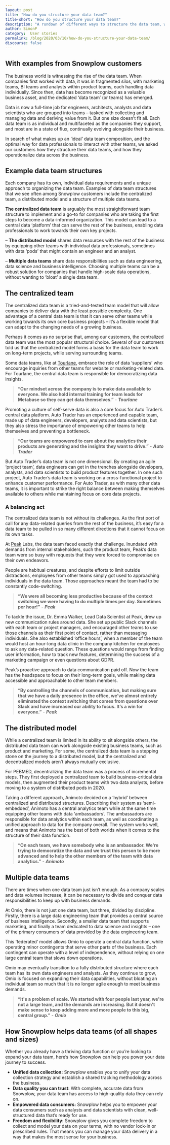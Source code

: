 ```yaml
---
layout: post
title: "How do you structure your data team?"
title-short: "How do you structure your data team?"
description: "A rundown of different ways to structure the data team, with examples from Snowplow customers"
author: SimonP
category:  User stories
permalink: /blog/2020/03/10/how-do-you-structure-your-data-team/
discourse: false
---
```




## With examples from Snowplow customers 

The business world is witnessing the rise of the data team. When companies first worked with data, it was in fragmented silos, with marketing teams, BI teams and analysts within product teams, each handling data individually. Since then, data has become recognized as a valuable business asset, and the dedicated ‘data team’ (or teams) has emerged. 

Data is now a full-time job for engineers, architects, analysts and data scientists who are grouped into teams – tasked with collecting and managing data and deriving value from it. But one size doesn’t fit all. Each data team is as individual and multifaceted as the companies they support, and most are in a state of flux, continually evolving alongside their business.  

In search of what makes up an ‘ideal’ data team composition, and the optimal way for data professionals to interact with other teams, we asked our customers how they structure their data teams, and how they operationalize data across the business. 


## Example data team structures

Each company has its own, individual data requirements and a unique approach to organizing the data team. Examples of data team structures that we see often among Snowplow customers include the centralized team, a distributed model and a structure of multiple data teams. 

**The centralized data team** is arguably the most straightforward team structure to implement and a go-to for companies who are taking the first steps to become a data-informed organization. This model can lead to a central data ‘platform’ that can serve the rest of the business, enabling data professionals to work towards their own key projects. 

– **The distributed model** shares data resources with the rest of the business by equipping other teams with individual data professionals, sometimes with data ‘pods’ that might contain an engineer and an analyst. 

– **Multiple data teams** share data responsibilities such as data engineering, data science and business intelligence. Choosing multiple teams can be a robust solution for companies that handle high-scale data operations, without wanting to ‘bloat’ a single data team. 


## The centralized team 

The centralized data team is a tried-and-tested team model that will allow companies to deliver data with the least possible complexity. One advantage of a central data team is that it can serve other teams while working towards its own core business projects – it’s a flexible model that can adapt to the changing needs of a growing business. 

Perhaps it comes as no surprise that, among our customers, the centralized data team was the most popular structural choice. Several of our customers told us that the centralized model forms a basis for the data team to work on long-term projects, while serving surrounding teams. 

Some data teams, like at [Tourlane](https://snowplowanalytics.com/customers/tourlane/), embrace the role of data ‘suppliers’ who encourage inquiries from other teams for website or marketing-related data. For Tourlane, the central data team is responsible for democratizing data insights.

> **“Our mindset across the company is to make data available to everyone. We also hold internal training for team leads for Metabase so they can get data themselves.”** - **_Tourlane_**

Promoting a culture of self-serve data is also a core focus for Auto Trader’s central data platform. Auto Trader has an experienced and capable team, made up of data engineers, developers, analysts and data scientists, but they also stress the importance of empowering other teams to help themselves and preventing a bottleneck. 

> **“Our teams are empowered to care about the analytics their products are generating and the insights they want to drive.”** - **_Auto Trader_**


But Auto Trader’s data team is not one dimensional. By creating an agile ‘project team’, data engineers can get in the trenches alongside developers, analysts, and data scientists to build product features together. In one such project, Auto Trader’s data team is working on a cross-functional project to enhance customer performance. For Auto Trader, as with many other data teams, it is important to strike the right balance between making themselves available to others while maintaining focus on core data projects.   


### A balancing act

The centralized data team is not without its challenges. As the first port of call for any data-related queries from the rest of the business, it’s easy for a data team to be pulled in so many different directions that it cannot focus on its own tasks. 

At [Peak](https://snowplowanalytics.com/customers/peak/) Labs, the data team faced exactly that challenge. Inundated with demands from internal stakeholders, such the product team, Peak’s data team were so busy with requests that they were forced to compromise on their own endeavors. 

People are habitual creatures, and despite efforts to limit outside distractions, employees from other teams simply got used to approaching individuals in the data team. Those approaches meant the team had to be constantly code-switching.


> **“We were all becoming less productive because of the context switching we were having to do multiple times per day. Sometimes per hour!”** - **_Peak_**

To tackle the issue, Dr. Emma Walker, Lead Data Scientist at Peak, drew up new communication rules around data. She set up public Slack channels with each team or project managers, and encouraged other teams to use those channels as their first point of contact, rather than messaging individuals. She also established ‘office hours’, when a member of the team would host an hour-long data clinic in the company kitchen for employees to ask any data-related question. These questions would range from finding user information, how to track new features, determining the success of a marketing campaign or even questions about GDPR. 

Peak’s proactive approach to data communication paid off. Now the team has the headspace to focus on their long-term goals, while making data accessible and approachable to other team members. 


> **“By controlling the channels of communication, but making sure that we have a daily presence in the office, we’ve almost entirely eliminated the context switching that comes from questions over Slack and have increased our ability to focus. It’s a win for everyone.”** - **_Peak_**


## The distributed model 

While a centralized team is limited in its ability to sit alongside others, the distributed data team can work alongside existing business teams, such as product and marketing. For some, the centralized data team is a stepping stone on the journey to a distributed model, but the centralized and decentralized models aren’t always mutually exclusive. 

For PEBMED, decentralizing the data team was a process of incremental steps. They first deployed a centralized team to build business-critical data models, then augmented their product teams with two data analysts, before moving to a system of distributed pods in 2020. 

Taking a different approach, Animoto decided on a ‘hybrid’ between centralized and distributed structures. Describing their system as ‘semi-embedded’, Animoto has a central analytics team while at the same time equipping other teams with data ‘ambassadors’. The ambassadors are responsible for data analytics within each team, as well as coordinating a unified approach to data for the company overall. The system works well, and means that Animoto has the best of both worlds when it comes to the structure of their data function. 


> **“On each team, we have somebody who is an ambassador. We're trying to democratize the data and we trust this person to be more advanced and to help the other members of the team with data analytics.”** - **_Animoto_**


## Multiple data teams 

There are times when one data team just isn’t enough. As a company scales and data volumes increase, it can be necessary to divide and conquer data responsibilities to keep up with business demands.  

At Omio, there is not just one data team, but three, divided by discipline. Firstly, there is a large data engineering team that provides a central source of business intelligence. Secondly, a smaller data team that supports marketing, and finally a team dedicated to data science and insights – one of the primary consumers of data provided by the data engineering team. 

This ‘federated’ model allows Omio to operate a central data function, while operating minor contingents that serve other parts of the business. Each contingent can operate with a level of independence, without relying on one large central team that slows down operations. 

Omio may eventually transition to a fully distributed structure where each team has its own data engineers and analysts. As they continue to grow, Omio is focused on expanding their data capabilities, without bloating an individual team so much that it is no longer agile enough to meet business demands. 

> **“It's a problem of scale. We started with four people last year, we're not a large team, and the demands are increasing. But it doesn't make sense to keep adding more and more people to this big, central group.”** - **_Omio_**


## How Snowplow helps data teams (of all shapes and sizes)

Whether you already have a thriving data function or you’re looking to expand your data team, here’s how Snowplow can help you power your data journey to success.


* **Unified data collection:** Snowplow enables you to unify your data collection strategy and establish a shared tracking methodology across the business. 
* **Data quality you can trust**: With complete, accurate data from Snowplow, your data team has access to high-quality data they can rely on. 
* **Empowered data consumers:** Snowplow helps you to empower your data consumers such as analysts and data scientists with clean, well-structured data that’s ready for use. 
* **Freedom and flexibility:** Snowplow gives you complete freedom to collect and model your data on your terms, with no vendor lock-in or prescribed rules. That means you can manage your data delivery in a way that makes the most sense for your business.